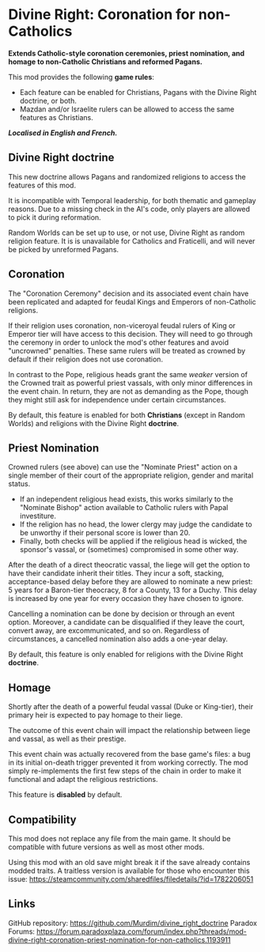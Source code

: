# Divine Right: Coronation for non-Catholics

**Extends Catholic-style coronation ceremonies, priest nomination, and homage to non-Catholic Christians and reformed Pagans.**

This mod provides the following **game rules**:

 - Each feature can be enabled for Christians, Pagans with the Divine Right doctrine, or both.
 - Mazdan and/or Israelite rulers can be allowed to access the same features as Christians.

***Localised in English and French.***


## Divine Right doctrine

This new doctrine allows Pagans and randomized religions to access the features of this mod.

It is incompatible with Temporal leadership, for both thematic and gameplay reasons. Due to a missing check in the AI's code, only players are allowed to pick it during reformation.

Random Worlds can be set up to use, or not use, Divine Right as random religion feature. It is is unavailable for Catholics and Fraticelli, and will never be picked by unreformed Pagans.

## Coronation

The "Coronation Ceremony" decision and its associated event chain have been replicated and adapted for feudal Kings and Emperors of non-Catholic religions.

If their religion uses coronation, non-viceroyal feudal rulers of King or Emperor tier will have access to this decision. They will need to go through the ceremony in order to unlock the mod's other features and avoid "uncrowned" penalties. These same rulers will be treated as crowned by default if their religion does not use coronation.

In contrast to the Pope, religious heads grant the same *weaker* version of the Crowned trait as powerful priest vassals, with only minor differences in the event chain. In return, they are not as demanding as the Pope, though they might still ask for independence under certain circumstances.

By default, this feature is enabled for both **Christians** (except in Random Worlds) and religions with the Divine Right **doctrine**.

## Priest Nomination

Crowned rulers (see above) can use the "Nominate Priest" action on a single member of their court of the appropriate religion, gender and marital status.

 - If an independent religious head exists, this works similarly to the "Nominate Bishop" action available to Catholic rulers with Papal investiture.
 - If the religion has no head, the lower clergy may judge the candidate to be unworthy if their personal score is lower than 20.
 - Finally, both checks will be applied if the religious head is wicked, the sponsor's vassal, or (sometimes) compromised in some other way.

After the death of a direct theocratic vassal, the liege will get the option to have their candidate inherit their titles. They incur a soft, stacking, acceptance-based delay before they are allowed to nominate a new priest: 5 years for a Baron-tier theocracy, 8 for a County, 13 for a Duchy. This delay is increased by one year for every occasion they have chosen to ignore.

Cancelling a nomination can be done by decision or through an event option. Moreover, a candidate can be disqualified if they leave the court, convert away, are excommunicated, and so on. Regardless of circumstances, a cancelled nomination also adds a one-year delay.

By default, this feature is only enabled for religions with the Divine Right **doctrine**.

## Homage

Shortly after the death of a powerful feudal vassal (Duke or King-tier), their primary heir is expected to pay homage to their liege.

The outcome of this event chain will impact the relationship between liege and vassal, as well as their prestige.

This event chain was actually recovered from the base game's files: a bug in its initial on-death trigger prevented it from working correctly. The mod simply re-implements the first few steps of the chain in order to make it functional and adapt the religious restrictions.

This feature is **disabled** by default.

## Compatibility

This mod does not replace any file from the main game. It should be compatible with future versions as well as most other mods.

Using this mod with an old save might break it if the save already contains modded traits. A traitless version is available for those who encounter this issue: <https://steamcommunity.com/sharedfiles/filedetails/?id=1782206051>

## Links

GitHub repository: <https://github.com/Murdim/divine_right_doctrine>
Paradox Forums: <https://forum.paradoxplaza.com/forum/index.php?threads/mod-divine-right-coronation-priest-nomination-for-non-catholics.1193911>
